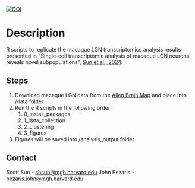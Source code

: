 [![DOI](https://img.shields.io/badge/DOI-10.1101/2024.11.14.623611-blue)](https://doi.org/10.1101/2024.11.14.623611)

# Description
R scripts to replicate the macaque LGN transcriptomics analysis results presented in "Single-cell transcriptomic analysis of macaque LGN neurons reveals novel subpopulations", [Sun et al., 2024](https://doi.org/10.1101/2024.11.14.623611).

## Steps
1. Download macaque LGN data from the [Allen Brain Map](https://cellxgene.cziscience.com/collections/283d65eb-dd53-496d-adb7-7570c7caa443) and place into /data folder
2. Run the R scripts in the following order
   1. 0_install_packages
   2. 1_data_collection
   3. 2_clustering
   4. 3_figures
3. Figures will be saved into /analysis_output folder

## Contact
Scott Sun - shsun@mgh.harvard.edu
John Pezaris - pezaris.john@mgh.harvard.edu
